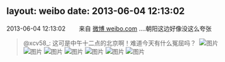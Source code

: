 layout: weibo
date: 2013-06-04 12:13:02
---
2013-06-04 12:13:02  &nbsp;&nbsp;&nbsp;&nbsp;&nbsp;&nbsp; 来自 <a href="http://weibo.com/" rel="nofollow">微博 weibo.com</a>
....朝阳这边好像没这么夸张
>  @xcv58_: 这可是中午十二点的北京啊！难道今天有什么冤屈吗？ ​​​
>  ![图片](https://ww2.sinaimg.cn/large/801f7e9ajw1e5bz5g8o4tj218g0xctbe.jpg)
>  ![图片](https://ww3.sinaimg.cn/large/801f7e9ajw1e5bz5h5c5dj218g0xcac9.jpg)
>  ![图片](https://ww3.sinaimg.cn/large/801f7e9ajw1e5bz5i0sk1j218g0xcju4.jpg)
>  ![图片](https://ww3.sinaimg.cn/large/801f7e9ajw1e5bz5iwolzj218g0xcacn.jpg)
>  ![图片](https://ww3.sinaimg.cn/large/801f7e9ajw1e5bz5jwfogj218g0xc0vh.jpg)
>  ![图片](https://ww2.sinaimg.cn/large/801f7e9ajw1e5bz5kupu3j218g0xcacl.jpg)
>  ![图片](https://ww2.sinaimg.cn/large/801f7e9ajw1e5bz5lq8zzj218g0xcwh7.jpg)
